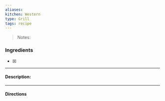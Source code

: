 ```yaml
---
aliases: 
kitchen: Western
type: Grill
tags: recipe
---
```


 >Notes: 

### Ingredients
- [x] 

---
#### Description:


---
#### Directions


